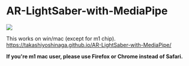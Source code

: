 # AR-LightSaber-with-MediaPipe


[![](https://img.youtube.com/vi/pL_q-nHelCU/0.jpg)](https://www.youtube.com/watch?v=pL_q-nHelCU)


This works on win/mac (except for m1 chip).<br>
https://takashiyoshinaga.github.io/AR-LightSaber-with-MediaPipe/

<b>If you're m1 mac user, please use Firefox or Chrome instead of Safari.</b>

